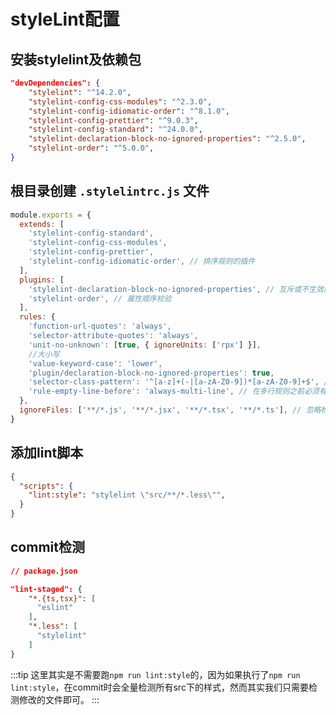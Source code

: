 # styleLint配置

## 安装stylelint及依赖包
```json
"devDependencies": {
    "stylelint": "^14.2.0",
    "stylelint-config-css-modules": "^2.3.0",
    "stylelint-config-idiomatic-order": "^8.1.0",
    "stylelint-config-prettier": "^9.0.3",
    "stylelint-config-standard": "^24.0.0",
    "stylelint-declaration-block-no-ignored-properties": "^2.5.0",
    "stylelint-order": "^5.0.0",
}
```

## 根目录创建 `.stylelintrc.js` 文件
```js
module.exports = {
  extends: [
    'stylelint-config-standard',
    'stylelint-config-css-modules',
    'stylelint-config-prettier',
    'stylelint-config-idiomatic-order', // 排序规则的插件
  ],
  plugins: [
    'stylelint-declaration-block-no-ignored-properties', // 互斥或不生效的属性校验
    'stylelint-order', // 属性顺序校验
  ],
  rules: {
    'function-url-quotes': 'always',
    'selector-attribute-quotes': 'always',
    'unit-no-unknown': [true, { ignoreUnits: ['rpx'] }],
    //大小写
    'value-keyword-case': 'lower',
    'plugin/declaration-block-no-ignored-properties': true,
    'selector-class-pattern': '^[a-z]+(-|[a-zA-Z0-9])*[a-zA-Z0-9]+$', // 类名兼容小驼峰和短横线
    'rule-empty-line-before': 'always-multi-line', // 在多行规则之前必须有一行空行
  },
  ignoreFiles: ['**/*.js', '**/*.jsx', '**/*.tsx', '**/*.ts'], // 忽略检查的文件
}
```

## 添加lint脚本
```json
{
  "scripts": {
    "lint:style": "stylelint \"src/**/*.less\"",
  }
}
```

## commit检测
```json
// package.json

"lint-staged": {
    "*.{ts,tsx}": [
      "eslint"
    ],
    "*.less": [
      "stylelint"
    ]
}
```
:::tip
这里其实是不需要跑`npm run lint:style`的，因为如果执行了`npm run lint:style`，在commit时会全量检测所有src下的样式，然而其实我们只需要检测修改的文件即可。
:::